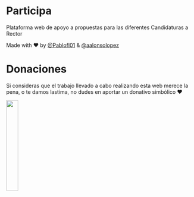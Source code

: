 # Participa

Plataforma web de apoyo a propuestas para las diferentes Candidaturas a Rector

Made with ❤️ by [@Pablofl01](https://github.com/Pablofl01) & [@aalonsolopez](https://github.com/aalonsolopez)

# Donaciones
Si consideras que el trabajo llevado a cabo realizando esta web merece la pena, o te damos lastima, no dudes en aportar un donativo simbólico ❤️

<a href="https://www.paypal.com/donate/?hosted_button_id=68YGQWMXAPQY4"><img src="https://villageatithaca.org/wp-content/uploads/2020/03/paypal-donate-button.png" align="left" height="25%" width="25%" ></a>

